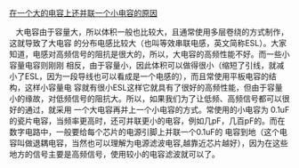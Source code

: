[在一个大的电容上还并联一个小电容的原因](http://www.ednchina.com/blog/xlf512/7052/message.aspx)

   大电容由于容量大，所以体积一般也比较大，且通常使用多层卷绕的方式制作，这就导致了大电容 的分布电感比较大（也叫等效串联电感，英文简称ESL）。大家知道，电感对高频信号的阻抗是很大的，所以，大电容的高频性能不好。而一些小容量电容则刚刚 相反，由于容量小，因此体积可以做得很小（缩短了引线，就减小了ESL，因为一段导线也可以看成是一个电感的），而且常使用平板电容的结构，这样小容量电 容就有很小ESL这样它就具有了很好的高频性能，但由于容量小的缘故，对低频信号的阻抗大。所以，如果我们为了让低频、高频信号都可以很好的通过，就采用 一个大电容再并上一个小电容的方式。常使用的小电容为 0.1uF的瓷片电容，当频率更高时，还可并联更小的电容，例如几pF，几百pF的。而在数字电路中，一般要给每个芯片的电源引脚上并联一个0.1uF的 电容到地（这个电容叫做退耦电容，当然也可以理解为电源滤波电容,越靠近芯片越好），因为在这些地方的信号主要是高频信号，使用较小的电容滤波就可以了。
